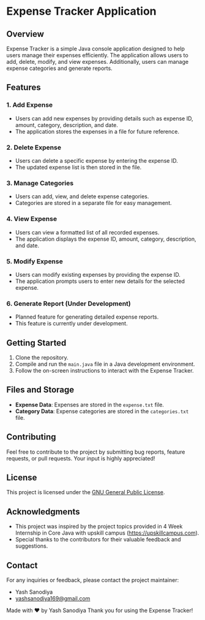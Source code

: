 # Expense Tracker Application

## Overview
Expense Tracker is a simple Java console application designed to help users manage their expenses efficiently. 
The application allows users to add, delete, modify, and view expenses. Additionally, users can manage expense categories and generate reports.

## Features

### 1. Add Expense
- Users can add new expenses by providing details such as expense ID, amount, category, description, and date.
- The application stores the expenses in a file for future reference.

### 2. Delete Expense
- Users can delete a specific expense by entering the expense ID.
- The updated expense list is then stored in the file.

### 3. Manage Categories
- Users can add, view, and delete expense categories.
- Categories are stored in a separate file for easy management.

### 4. View Expense
- Users can view a formatted list of all recorded expenses.
- The application displays the expense ID, amount, category, description, and date.

### 5. Modify Expense
- Users can modify existing expenses by providing the expense ID.
- The application prompts users to enter new details for the selected expense.

### 6. Generate Report (Under Development)
- Planned feature for generating detailed expense reports.
- This feature is currently under development.

## Getting Started
1. Clone the repository.
2. Compile and run the `main.java` file in a Java development environment.
3. Follow the on-screen instructions to interact with the Expense Tracker.

## Files and Storage
- **Expense Data**: Expenses are stored in the `expense.txt` file.
- **Category Data**: Expense categories are stored in the `categories.txt` file.

## Contributing
Feel free to contribute to the project by submitting bug reports, feature requests, or pull requests. Your input is highly appreciated!

## License
This project is licensed under the [GNU General Public License](LICENSE).

## Acknowledgments
- This project was inspired by the project topics provided in 4 Week Internship in Core Java with upskill campus (https://upskillcampus.com).
- Special thanks to the contributors for their valuable feedback and suggestions.

## Contact
For any inquiries or feedback, please contact the project maintainer:
- Yash Sanodiya
- yashsanodiya169@gmail.com

Made with ❤️ by Yash Sanodiya
Thank you for using the Expense Tracker!
